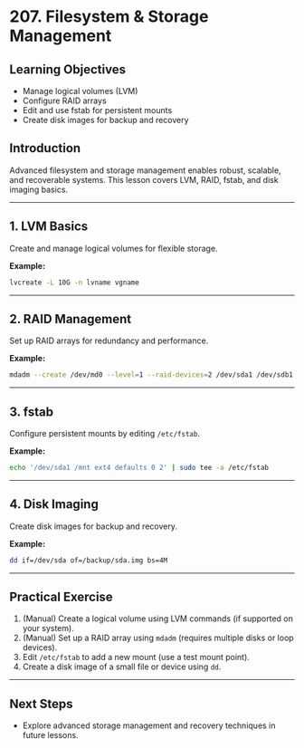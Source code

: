 # 207. Filesystem & Storage Management

## Learning Objectives

- Manage logical volumes (LVM)
- Configure RAID arrays
- Edit and use fstab for persistent mounts
- Create disk images for backup and recovery

## Introduction

Advanced filesystem and storage management enables robust, scalable, and recoverable systems. This lesson covers LVM, RAID, fstab, and disk imaging basics.

---

## 1. LVM Basics

Create and manage logical volumes for flexible storage.

**Example:**

```bash
lvcreate -L 10G -n lvname vgname
```

---

## 2. RAID Management

Set up RAID arrays for redundancy and performance.

**Example:**

```bash
mdadm --create /dev/md0 --level=1 --raid-devices=2 /dev/sda1 /dev/sdb1
```

---

## 3. fstab

Configure persistent mounts by editing `/etc/fstab`.

**Example:**

```bash
echo '/dev/sda1 /mnt ext4 defaults 0 2' | sudo tee -a /etc/fstab
```

---

## 4. Disk Imaging

Create disk images for backup and recovery.

**Example:**

```bash
dd if=/dev/sda of=/backup/sda.img bs=4M
```

---

## Practical Exercise

1. (Manual) Create a logical volume using LVM commands (if supported on your system).
2. (Manual) Set up a RAID array using `mdadm` (requires multiple disks or loop devices).
3. Edit `/etc/fstab` to add a new mount (use a test mount point).
4. Create a disk image of a small file or device using `dd`.

---

## Next Steps

- Explore advanced storage management and recovery techniques in future lessons.
